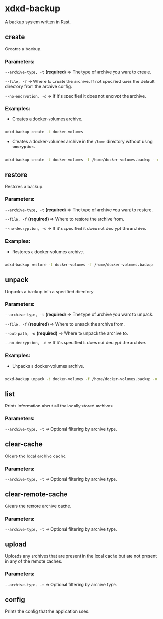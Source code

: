 # xdxd-backup
A backup system written in Rust.

## create

Creates a backup.

### Parameters:
`--archive-type, -t` **(required)** => The type of archive you want to create.

`--file, -f` => Where to create the archive. If not specified uses the default directory from the archive config.

`--no-encryption, -d` => If it's specified it does not encrypt the archive.

### Examples:

* Creates a docker-volumes archive.

```sh

xdxd-backup create -t docker-volumes

```
* Creates a docker-volumes archive in the `/home` directory without using encryption.

```sh

xdxd-backup create -t docker-volumes -f /home/docker-volumes.backup --no-encryption

```

## restore

Restores a backup.

### Parameters:
`--archive-type, -t` **(required)** => The type of archive you want to restore.

`--file, -f` **(required)** => Where to restore the archive from.

`--no-decryption, -d` => If it's specified it does not decrypt the archive.

### Examples:

* Restores a docker-volumes archive.

```sh

xdxd-backup restore -t docker-volumes -f /home/docker-volumes.backup

```

## unpack

Unpacks a backup into a specified directory.

### Parameters:
`--archive-type, -t` **(required)** => The type of archive you want to unpack.

`--file, -f` **(required)** => Where to unpack the archive from.

`--out-path, -o` **(required)** => Where to unpack the archive to.

`--no-decryption, -d` => If it's specified it does not decrypt the archive.

### Examples:

* Unpacks a docker-volumes archive.

```sh

xdxd-backup unpack -t docker-volumes -f /home/docker-volumes.backup -o /home/unpacked

```

## list

Prints information about all the locally stored archives.

### Parameters:

`--archive-type, -t` => Optional filtering by archive type.

## clear-cache

Clears the local archive cache.

### Parameters:

`--archive-type, -t` => Optional filtering by archive type.

## clear-remote-cache

Clears the remote archive cache.

### Parameters:

`--archive-type, -t` => Optional filtering by archive type.

## upload

Uploads any archives that are present in the local cache but are not present in any of the remote caches.

### Parameters:

`--archive-type, -t` => Optional filtering by archive type.

## config

Prints the config that the application uses. 
